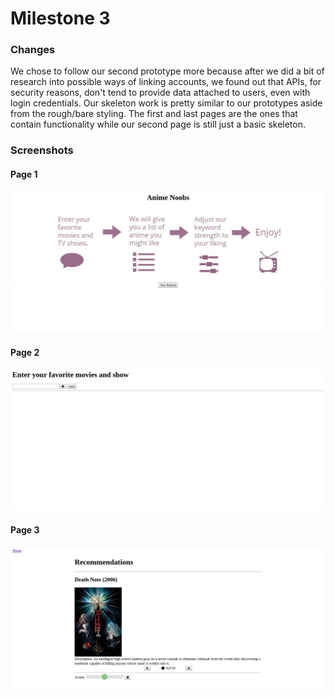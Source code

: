 # Milestone 3

### Changes

We chose to follow our second prototype more 
because after we did a bit of research into 
possible ways of linking accounts, we found out
that APIs, for security reasons, don't tend to
provide data attached to users, even with 
login credentials. Our skeleton work is
pretty similar to our prototypes aside from 
the rough/bare styling. The first and last pages 
are the ones that contain functionality while
our second page is still just a basic skeleton.


### Screenshots

#### Page 1
![Screenshot 1](https://github.com/calcodeus/COGS121/blob/master/images/m3_1.png)

#### Page 2
![Screenshot 2](https://github.com/calcodeus/COGS121/blob/master/images/m3_2.png)

#### Page 3
![Screenshot 3](https://github.com/calcodeus/COGS121/blob/master/images/m3_3.png)
